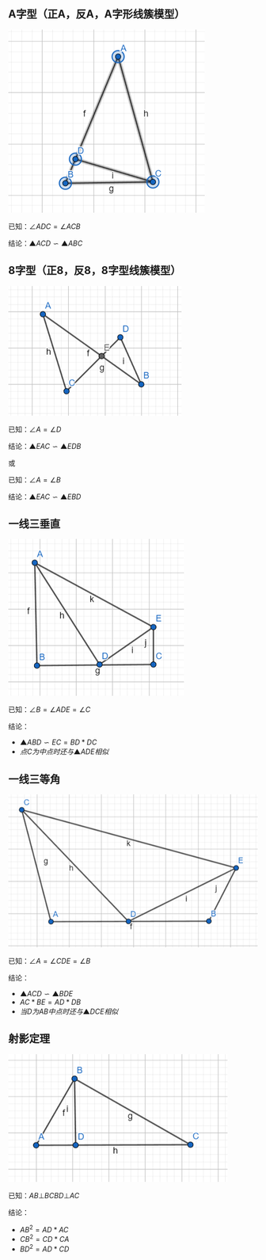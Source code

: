 ## A字型（正A，反A，A字形线簇模型）
![](assets/Pasted%20image%2020230724172224.png)

已知：$∠ADC=∠ACB$

结论：$▲ACD∽▲ABC$

## 8字型（正8，反8，8字型线簇模型）
![](assets/Pasted%20image%2020230724172609.png)

已知：$∠A=∠D$

结论：$▲EAC∽▲EDB$

或

已知：$∠A=∠B$

结论：$▲EAC∽▲EBD$

## 一线三垂直
![](assets/Pasted%20image%2020230724173150.png)

已知：$∠B=∠ADE=∠C$

结论：
- $▲ABD∽EC=BD*DC$
- $点C为中点时还与▲ADE相似$

## 一线三等角
![](assets/Pasted%20image%2020230724174054.png)

已知：$∠A=∠CDE=∠B$

结论：
- $▲ACD∽▲BDE$
- $AC*BE=AD*DB$
- $当D为AB中点时还与▲DCE相似$

## 射影定理
![](assets/Pasted%20image%2020230724174411.png)

已知：$AB⊥BC BD⊥AC$

结论：
- $AB^2=AD*AC$
- $CB^2=CD*CA$
- $BD^2=AD*CD$
